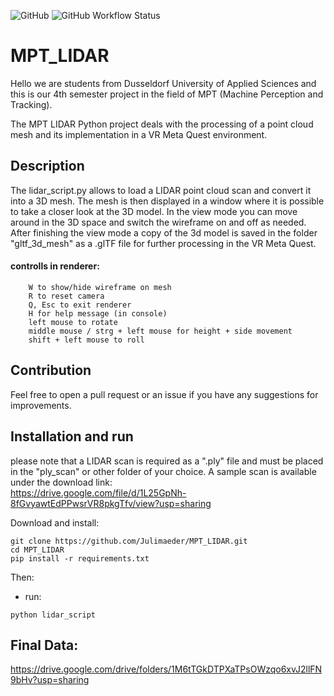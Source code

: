 ![GitHub](https://img.shields.io/github/license/till-teb/expenses-management-tool)
![GitHub Workflow Status](https://img.shields.io/github/actions/workflow/status/till-teb/expenses-management-tool/main.yml)

# MPT_LIDAR

Hello we are students from Dusseldorf University of Applied Sciences and this is our 4th semester project in the field of MPT (Machine Perception and Tracking).

The MPT LIDAR Python project deals with the processing of a point cloud mesh and its implementation in a VR Meta Quest environment.

## Description
The lidar_script.py allows to load a LIDAR point cloud scan and convert it into a 3D mesh. 
The mesh is then displayed in a window where it is possible to take a closer look at the 3D model. 
In the view mode you can move around in the 3D space and switch the wireframe on and off as needed. 
After finishing the view mode a copy of the 3d model is saved in the folder "gltf_3d_mesh" as a .glTF file for further processing in the VR Meta Quest.

#### controlls in renderer:
```
    W to show/hide wireframe on mesh
    R to reset camera
    Q, Esc to exit renderer
    H for help message (in console)
    left mouse to rotate
    middle mouse / strg + left mouse for height + side movement
    shift + left mouse to roll
```

## Contribution
Feel free to open a pull request or an issue if you have any suggestions for improvements.

## Installation and run
please note that a LIDAR scan is required as a ".ply" file and must be placed in the "ply_scan" or other folder of your choice.
A sample scan is available under the download link:  
https://drive.google.com/file/d/1L25GpNh-8fGvyawtEdPPwsrVR8pkgTfv/view?usp=sharing 

Download and install:   
```
git clone https://github.com/Julimaeder/MPT_LIDAR.git  
cd MPT_LIDAR  
pip install -r requirements.txt    
```


Then:   
- run:   
```
python lidar_script
```


## Final Data:
https://drive.google.com/drive/folders/1M6tTGkDTPXaTPsOWzqo6xvJ2llFN9bHv?usp=sharing

